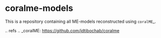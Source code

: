 # coralme-models
This is a repository containing all ME-models reconstructed using `coralME`_.

.. refs
.. _coralME: https://github.com/jdtibochab/coralme
